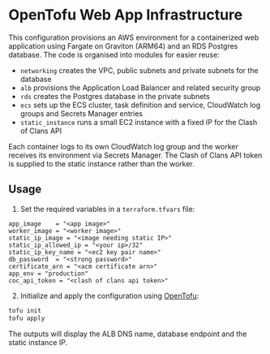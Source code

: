 # OpenTofu Web App Infrastructure

This configuration provisions an AWS environment for a containerized web application using Fargate on Graviton (ARM64) and an RDS Postgres database. The code is organised into modules for easier reuse:

- `networking` creates the VPC, public subnets and private subnets for the database
- `alb` provisions the Application Load Balancer and related security group
- `rds` creates the Postgres database in the private subnets
- `ecs` sets up the ECS cluster, task definition and service, CloudWatch log groups and Secrets Manager entries
- `static_instance` runs a small EC2 instance with a fixed IP for the Clash of Clans API

Each container logs to its own CloudWatch log group and the worker receives its environment via Secrets Manager. The Clash of Clans API token is supplied to the static instance rather than the worker.

## Usage
1. Set the required variables in a `terraform.tfvars` file:

```hcl
app_image    = "<app image>"
worker_image = "<worker image>"
static_ip_image = "<image needing static IP>"
static_ip_allowed_ip = "<your ip>/32"
static_ip_key_name = "<ec2 key pair name>"
db_password  = "<strong password>"
certificate_arn = "<acm certificate arn>"
app_env = "production"
coc_api_token = "<clash of clans api token>"
```

2. Initialize and apply the configuration using [OpenTofu](https://opentofu.org/):

```bash
tofu init
tofu apply
```

The outputs will display the ALB DNS name, database endpoint and the static instance IP.
